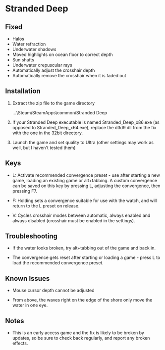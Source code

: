 Stranded Deep
=============

Fixed
-----
- Halos
- Water refraction
- Underwater shadows
- Moved highlights on ocean floor to correct depth
- Sun shafts
- Underwater crepuscular rays
- Automatically adjust the crosshair depth
- Automatically remove the crosshair when it is faded out

Installation
------------
1. Extract the zip file to the game directory

    ...\Steam\SteamApps\common\Stranded Deep

2. If your Stranded Deep executable is named Stranded_Deep_x86.exe (as opposed
   to Stranded_Deep_x64.exe), replace the d3d9.dll from the fix with the one in
   the 32bit directory.

3. Launch the game and set quality to Ultra (other settings may work as well,
   but I haven't tested them)

Keys
----
- L: Activate recommended convergence preset - use after starting a new game,
  loading an existing game or alt+tabbing. A custom convergence can be saved
  on this key by pressing L, adjusting the convergence, then pressing F7.

- F: Holding sets a convergence suitable for use with the watch, and will
  return to the L preset on release.

- V: Cycles crosshair modes between automatic, always enabled and always
  disabled (crosshair must be enabled in the settings).

Troubleshooting
---------------
- If the water looks broken, try alt+tabbing out of the game and back in.

- The convergence gets reset after starting or loading a game - press L to load
  the recommended convergence preset.

Known Issues
------------
- Mouse cursor depth cannot be adjusted

- From above, the waves right on the edge of the shore only move the water in
  one eye.

Notes
-----
- This is an early access game and the fix is likely to be broken by updates,
  so be sure to check back regularly, and report any broken effects.
